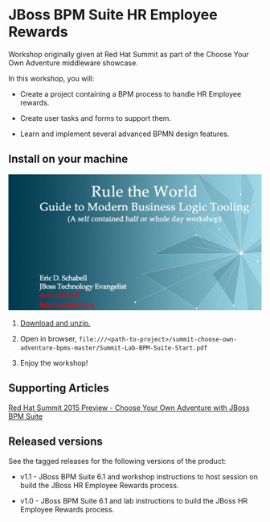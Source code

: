 JBoss BPM Suite HR Employee Rewards
===================================
Workshop originally given at Red Hat Summit as part of the Choose Your Own Adventure middleware showcase.

In this workshop, you will:

  - Create a project containing a BPM process to handle HR Employee rewards.

  - Create user tasks and forms to support them.

  - Learn and implement several advanced BPMN design features.


Install on your machine
-----------------------
![Cover Slide](https://raw.githubusercontent.com/eschabell/summit-choose-own-adventure-bpms/master/bpms-labs/cover.png)

1. [Download and unzip.](https://github.com/eschabell/summit-choose-own-adventure-bpms/archive/master.zip)

2. Open in browser, `file:///<path-to-project>/summit-choose-own-adventure-bpms-master/Summit-Lab-BPM-Suite-Start.pdf`

3. Enjoy the workshop! 


Supporting Articles
-------------------
[Red Hat Summit 2015 Preview - Choose Your Own Adventure with JBoss BPM Suite](http://www.schabell.org/2015/06/redhat-summit-2015-preview-choose-adventure-bpms.html)

Released versions
-----------------
See the tagged releases for the following versions of the product:

- v1.1 - JBoss BPM Suite 6.1 and workshop instructions to host session on build the JBoss HR Employee Rewards process.

- v1.0 - JBoss BPM Suite 6.1 and lab instructions to build the JBoss HR Employee Rewards process.
